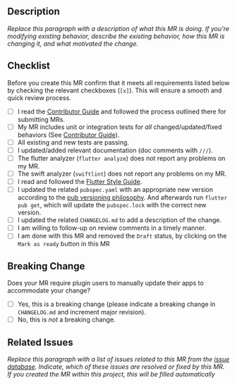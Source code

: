## Description

*Replace this paragraph with a description of what this MR is doing. If you're modifying existing behavior, describe the existing behavior, how this MR is changing it, and what motivated the change.*

## Checklist

Before you create this MR confirm that it meets all requirements listed below by checking the relevant checkboxes (`[x]`). This will ensure a smooth and quick review process.

- [ ] I read the [Contributor Guide] and followed the process outlined there for submitting MRs.
- [ ] My MR includes unit or integration tests for *all* changed/updated/fixed behaviors (See [Contributor Guide]).
- [ ] All existing and new tests are passing.
- [ ] I updated/added relevant documentation (doc comments with `///`).
- [ ] The flutter analyzer (`flutter analyze`) does not report any problems on my MR.
- [ ] The swift analyzer (`swiftlint`) does not report any problems on my MR.
- [ ] I read and followed the [Flutter Style Guide].
- [ ] I updated the related `pubspec.yaml` with an appropriate new version according to the [pub versioning philosophy]. And afterwards run `flutter pub get`, which will update the `pubspec.lock` with the correct new version.
- [ ] I updated the related `CHANGELOG.md` to add a description of the change.
- [ ] I am willing to follow-up on review comments in a timely manner.
- [ ] I am done with this MR and removed the `Draft` status, by clicking on the `Mark as ready` button in this MR

## Breaking Change

Does your MR require plugin users to manually update their apps to accommodate your change?

- [ ] Yes, this is a breaking change (please indicate a breaking change in `CHANGELOG.md` and increment major revision).
- [ ] No, this is *not* a breaking change.

## Related Issues

*Replace this paragraph with a list of issues related to this MR from the [issue database]. Indicate, which of these issues are resolved or fixed by this MR. If you created the MR within this project, this will be filled automatically*

<!-- Links -->
[issue database]: https://gitlab.com/wolfenrain/multi_window/issues
[Contributor Guide]: https://gitlab.com/wolfenrain/multi_window/-/blob/master/CONTRIBUTING.md
[Flutter Style Guide]: https://github.com/flutter/flutter/wiki/Style-guide-for-Flutter-repo
[pub versioning philosophy]: https://www.dartlang.org/tools/pub/versioning